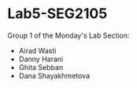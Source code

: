 # Lab5-SEG2105

Group 1 of the Monday's Lab Section:
  - Airad Wasti
  - Danny Harani 
  - Ghita Sebban 
  - Dana Shayakhmetova 
